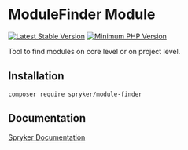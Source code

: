 # ModuleFinder Module
[![Latest Stable Version](https://poser.pugx.org/spryker/module-finder/v/stable.svg)](https://packagist.org/packages/spryker/module-finder)
[![Minimum PHP Version](https://img.shields.io/badge/php-%3E%3D%208.0-8892BF.svg)](https://php.net/)

Tool to find modules on core level or on project level.

## Installation

```
composer require spryker/module-finder
```

## Documentation

[Spryker Documentation](https://docs.spryker.com)
